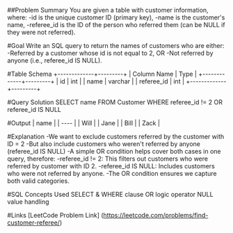 ##Problem Summary
You are given a table with customer information, where:
-id is the unique customer ID (primary key),
-name is the customer's name,
-referee_id is the ID of the person who referred them (can be NULL if they were not referred).

#Goal
Write an SQL query to return the names of customers who are either:
-Referred by a customer whose id is not equal to 2, OR
-Not referred by anyone (i.e., referee_id IS NULL).

#Table Schema
+-------------+---------+
| Column Name | Type    |
+-------------+---------+
| id          | int     |
| name        | varchar |
| referee_id  | int     |
+-------------+---------+

#Query Solution
SELECT name 
FROM Customer 
WHERE referee_id != 2 OR referee_id IS NULL

#Output
| name |
| ---- |
| Will |
| Jane |
| Bill |
| Zack |

#Explanation
-We want to exclude customers referred by the customer with ID = 2
-But also include customers who weren't referred by anyone (referee_id IS NULL)
-A simple OR condition helps cover both cases in one query, therefore:
-referee_id != 2: This filters out customers who were referred by customer with ID 2.
-referee_id IS NULL: Includes customers who were not referred by anyone.
-The OR condition ensures we capture both valid categories.

#SQL Concepts Used
SELECT & WHERE clause
OR logic operator
NULL value handling

#Links
[LeetCode Problem Link] (https://leetcode.com/problems/find-customer-referee/)
